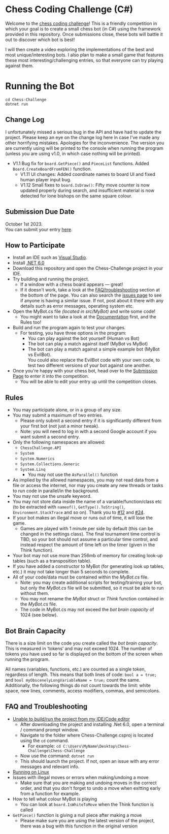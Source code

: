 # Chess Coding Challenge (C#)
Welcome to the [chess coding challenge](https://youtu.be/iScy18pVR58)! This is a friendly competition in which your goal is to create a small chess bot (in C#) using the framework provided in this repository.
Once submissions close, these bots will battle it out to discover which bot is best!

I will then create a video exploring the implementations of the best and most unique/interesting bots.
I also plan to make a small game that features these most interesting/challenging entries, so that everyone can try playing against them.

# Running the Bot
```
cd Chess-Challenge
dotnet run
```

## Change Log
I unfortunately missed a serious bug in the API and have had to update the project. Please keep an eye on the change log here in case I've made any other horrifying mistakes. Apologies for the inconvenience. The version you are currently using will be printed to the console when running the program (unless you are using v1.0, in which case nothing will be printed).
* V1.1 Bug fix for `board.GetPiece()` and `PieceList` functions. Added `Board.CreateBoardFromFEN()` function.
  * V1.11 UI changes: Added coordinate names to board UI and fixed human player input bug.
  * V1.12 Small fixes to `board.IsDraw()`: Fifty move counter is now updated properly during search, and insufficient material is now detected for lone bishops on the same square colour.

## Submission Due Date
October 1st 2023.<br>
You can submit your entry [here](https://forms.gle/6jjj8jxNQ5Ln53ie6).

## How to Participate
* Install an IDE such as [Visual Studio](https://visualstudio.microsoft.com/downloads/).
* Install [.NET 6.0](https://dotnet.microsoft.com/en-us/download)
* Download this repository and open the Chess-Challenge project in your IDE.
* Try building and running the project.
  * If a window with a chess board appears — great!
  * If it doesn't work, take a look at the [FAQ/troubleshooting](#faq-and-troubleshooting) section at the bottom of the page. You can also search the [issues page](https://github.com/SebLague/Chess-Challenge/issues) to see if anyone is having a similar issue. If not, post about it there with any details such as error messages, operating system etc.
* Open the MyBot.cs file _(located in src/MyBot)_ and write some code!
  * You might want to take a look at the [Documentation](https://seblague.github.io/chess-coding-challenge/documentation/) first, and the Rules too!
* Build and run the program again to test your changes.
  * For testing, you have three options in the program:
    * You can play against the bot yourself (Human vs Bot)
    * The bot can play a match against itself (MyBot vs MyBot)
    * The bot can play a match against a simple example bot (MyBot vs EvilBot).<br>You could also replace the EvilBot code with your own code, to test two different versions of your bot against one another.
* Once you're happy with your chess bot, head over to the [Submission Page](https://forms.gle/6jjj8jxNQ5Ln53ie6) to enter it into the competition.
  * You will be able to edit your entry up until the competition closes.

## Rules
* You may participate alone, or in a group of any size.
* You may submit a maximum of two entries.
  * Please only submit a second entry if it is significantly different from your first bot (not just a minor tweak).
  * Note: you will need to log in with a second Google account if you want submit a second entry.
* Only the following namespaces are allowed:
    * `ChessChallenge.API`
    * `System`
    * `System.Numerics`
    * `System.Collections.Generic`
    * `System.Linq`
      * You may not use the `AsParallel()` function
* As implied by the allowed namespaces, you may not read data from a file or access the internet, nor may you create any new threads or tasks to run code in parallel/in the background.
* You may not use the unsafe keyword.
* You may not store data inside the name of a variable/function/class etc (to be extracted with `nameof()`, `GetType().ToString()`, `Environment.StackTrace` and so on). Thank you to [#12](https://github.com/SebLague/Chess-Challenge/issues/12) and [#24](https://github.com/SebLague/Chess-Challenge/issues/24).
* If your bot makes an illegal move or runs out of time, it will lose the game.
   * Games are played with 1 minute per side by default (this can be changed in the settings class). The final tournament time control is TBD, so your bot should not assume a particular time control, and instead respect the amount of time left on the timer (given in the Think function).
* Your bot may not use more than 256mb of memory for creating look-up tables (such as a transposition table).
* If you have added a constructor to MyBot (for generating look up tables, etc.) it may not take longer than 5 seconds to complete.
* All of your code/data must be contained within the _MyBot.cs_ file.
   * Note: you may create additional scripts for testing/training your bot, but only the _MyBot.cs_ file will be submitted, so it must be able to run without them.
   * You may not rename the _MyBot_ struct or _Think_ function contained in the _MyBot.cs_ file.
   * The code in MyBot.cs may not exceed the _bot brain capacity_ of 1024 (see below).

## Bot Brain Capacity
There is a size limit on the code you create called the _bot brain capacity_. This is measured in ‘tokens’ and may not exceed 1024. The number of tokens you have used so far is displayed on the bottom of the screen when running the program.

All names (variables, functions, etc.) are counted as a single token, regardless of length. This means that both lines of code: `bool a = true;` and `bool myObscenelyLongVariableName = true;` count the same. Additionally, the following things do not count towards the limit: white space, new lines, comments, access modifiers, commas, and semicolons.

## FAQ and Troubleshooting
* [Unable to build/run the project from my IDE/Code editor](https://github.com/SebLague/Chess-Challenge/issues/85)
  * After downloading the project and installing .Net 6.0, open a terminal / command prompt window.
  * Navigate to the folder where Chess-Challenge.csproj is located using the `cd` command.
    * For example: `cd C:\Users\MyName\Desktop\Chess-Challenge\Chess-Challenge`
  * Now use the command: `dotnet run`
  * This should launch the project. If not, open an issue with any error messages and relevant info.
*  [Running on Linux](https://github.com/SebLague/Chess-Challenge/discussions/3)
* Issues with illegal moves or errors when making/undoing a move
  * Make sure that you are making and undoing moves in the correct order, and that you don't forget to undo a move when exitting early from a function for example.
* How to tell what colour MyBot is playing
  * You can look at `board.IsWhiteToMove` when the Think function is called
* `GetPiece()` function is giving a null piece after making a move
  * Please make sure you are using the latest version of the project, there was a bug with this function in the original version
  
